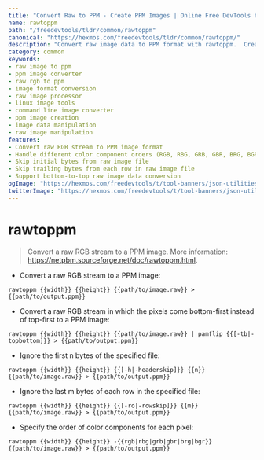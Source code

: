 ```yaml
---
title: "Convert Raw to PPM - Create PPM Images | Online Free DevTools by Hexmos"
name: rawtoppm
path: "/freedevtools/tldr/common/rawtoppm"
canonical: "https://hexmos.com/freedevtools/tldr/common/rawtoppm/"
description: "Convert raw image data to PPM format with rawtoppm.  Create and manipulate images efficiently with this free online tool, no registration required."
category: common
keywords:
- raw image to ppm
- ppm image converter
- raw rgb to ppm
- image format conversion
- raw image processor
- linux image tools
- command line image converter
- ppm image creation
- image data manipulation
- raw image manipulation
features:
- Convert raw RGB stream to PPM image format
- Handle different color component orders (RGB, RBG, GRB, GBR, BRG, BGR)
- Skip initial bytes from raw image file
- Skip trailing bytes from each row in raw image file
- Support bottom-to-top raw image data conversion
ogImage: "https://hexmos.com/freedevtools/t/tool-banners/json-utilities-banner.png"
twitterImage: "https://hexmos.com/freedevtools/t/tool-banners/json-utilities-banner.png"
---
```


# rawtoppm

> Convert a raw RGB stream to a PPM image.
> More information: <https://netpbm.sourceforge.net/doc/rawtoppm.html>.

- Convert a raw RGB stream to a PPM image:

`rawtoppm {{width}} {{height}} {{path/to/image.raw}} > {{path/to/output.ppm}}`

- Convert a raw RGB stream in which the pixels come bottom-first instead of top-first to a PPM image:

`rawtoppm {{width}} {{height}} {{path/to/image.raw}} | pamflip {{[-tb|-topbottom]}} > {{path/to/output.ppm}}`

- Ignore the first n bytes of the specified file:

`rawtoppm {{width}} {{height}} {{[-h|-headerskip]}} {{n}} {{path/to/image.raw}} > {{path/to/output.ppm}}`

- Ignore the last m bytes of each row in the specified file:

`rawtoppm {{width}} {{height}} {{[-ro|-rowskip]}} {{m}} {{path/to/image.raw}} > {{path/to/output.ppm}}`

- Specify the order of color components for each pixel:

`rawtoppm {{width}} {{height}} -{{rgb|rbg|grb|gbr|brg|bgr}} {{path/to/image.raw}} > {{path/to/output.ppm}}`

